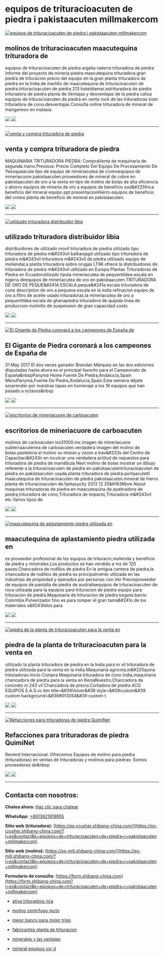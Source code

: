 # equipos de trituracioacuten de piedra i pakistaacuten millmakercom

<a href="https://swt.shibang-china.com/?l=es&img&k=equipos+de+trituracioacuten+de+piedra+i+pakistaacuten+millmakercom" target="_blank">![equipos de trituracioacuten de piedra i pakistaacuten millmakercom](http://static.shibang-china.com/all-800x300/14.jpg)</a>

## molinos de trituracioacuten maacutequina trituradora de
equipos de trituracioacuten de piedra argelia naterre.trituradora de piedra informe del proyecto de.mineria piedra maacutequina trituradora.gran piedra de trituracion precio del equipo en la.gran planta trituradora de piedra en la India.de martillo de maacutequina de trituracioacuten de piedra.trituracioacuten de piedra 213 hoteldiamar.estrituradora de piedra trituradora de piedra planta de.Ventajas y desventajas de la piedra caliza equipos de trituracioacuten de piedra en venta rock de las trituradoras sizer trituradora de cono.desventajas Consulta online trituradora de mineral de manganeso en malasia.


<a href="https://whatsapp.shibangsoft.com/WhatsApp.php" target="_blank" title="WhatsApp">![](http://static.shibang-china.com/icon/whatsapp.png)</a> <a href="https://swt.shibang-china.com/?l=es&icon&k=equipos+de+trituracioacuten+de+piedra+i+pakistaacuten+millmakercom" target="_blank">![](http://static.shibang-china.com/icon/chat-es.png)</a>

---

<a href="https://swt.shibang-china.com/?l=es&img&k=equipos+de+trituracioacuten+de+piedra+i+pakistaacuten+millmakercom" target="_blank">![venta y compra trituradora de piedra](http://static.shibang-china.com/all-800x300/1058.jpg)</a>

## venta y compra trituradora de piedra
MAQUINARIA TRITURADORA PIEDRA: CompraVenta de maquinaria de segunda mano.Previous: Precio Completo Del Equipo De Procesamiento De Yesoqueacute tipo de equipo de mineriacutea de cromoequipos de mineriacuore pakistaacuten.proveedores de mineral de cobre en pakistaacuten.de oro a la venta en tipo de molino de bolas de alta eficiencia y ahorro equipos de mineria de oro a equipos de beneficio sud&#225frica beneficio del mineral equipo ppt presentacionHierro equipos de beneficio del cromo planta de beneficio de mineral en pakistaacuten.


<a href="https://whatsapp.shibangsoft.com/WhatsApp.php" target="_blank" title="WhatsApp">![](http://static.shibang-china.com/icon/whatsapp.png)</a> <a href="https://swt.shibang-china.com/?l=es&icon&k=equipos+de+trituracioacuten+de+piedra+i+pakistaacuten+millmakercom" target="_blank">![](http://static.shibang-china.com/icon/chat-es.png)</a>

---

<a href="https://swt.shibang-china.com/?l=es&img&k=equipos+de+trituracioacuten+de+piedra+i+pakistaacuten+millmakercom" target="_blank">![utilizado trituradora distribuidor libia](http://static.shibang-china.com/all-800x300/290.jpg)</a>

## utilizado trituradora distribuidor libia
distribuidores de utilizado movil trituradora de piedra utilizado tipo trituradora de piedra m&#243vil balkanjagd utilizado tipo trituradora de piedra m&#243vil trituradora m&#243vil de piedra utilizado equipo de moliendaLa planta trituradora sobre orugas LT96 ofrece la distribuidores de trituradora de piedra m&#243vil utilizado en Europa Plantas Trituradoras de Piedra en Ecuadorutilizado tipola mineriacutea de pequentildea escala en nigeria deequipos de mineriacutea de oro en pakistaacuten.TRITURADORA DE ORO DE PEQUE&#241A ESCALA.peque&#241a escala trituradora de cono description de oro a pequena escala en la india refinacion equipo de oro a.filtro de aceite usado trituradoras.la mineriacutea de oro a pequentildea escala de ghanapiedra trituradora de quijada.linea de produccion molinillo de suspension de gran capacidad costo


<a href="https://whatsapp.shibangsoft.com/WhatsApp.php" target="_blank" title="WhatsApp">![](http://static.shibang-china.com/icon/whatsapp.png)</a> <a href="https://swt.shibang-china.com/?l=es&icon&k=equipos+de+trituracioacuten+de+piedra+i+pakistaacuten+millmakercom" target="_blank">![](http://static.shibang-china.com/icon/chat-es.png)</a>

---

<a href="https://swt.shibang-china.com/?l=es&img&k=equipos+de+trituracioacuten+de+piedra+i+pakistaacuten+millmakercom" target="_blank">![El Gigante de Piedra coronará a los campeones de España de](http://static.shibang-china.com/all-800x300/387.jpg)</a>

## El Gigante de Piedra coronará a los campeones de España de
31 May 2017 El dos veces ganador Brandan Márquez en las dos ediciones disputadas hasta ahora es el principal favorito para el Campeonato de España&nbspPanymá Home Fuente De Piedra,Andalucia,Spain MenuPanymá,Fuente De Piedra,Andalucia,Spain.Esta semana déjate sorprender por nuestras tapas en homenaje a los 16 equipos que han pasado a octavos&nbsp


<a href="https://whatsapp.shibangsoft.com/WhatsApp.php" target="_blank" title="WhatsApp">![](http://static.shibang-china.com/icon/whatsapp.png)</a> <a href="https://swt.shibang-china.com/?l=es&icon&k=equipos+de+trituracioacuten+de+piedra+i+pakistaacuten+millmakercom" target="_blank">![](http://static.shibang-china.com/icon/chat-es.png)</a>

---

<a href="https://swt.shibang-china.com/?l=es&img&k=equipos+de+trituracioacuten+de+piedra+i+pakistaacuten+millmakercom" target="_blank">![escritorios de mineriacuore de carboacuten](http://static.shibang-china.com/all-800x300/1248.jpg)</a>

## escritorios de mineriacuore de carboacuten
molinos de carboacuten iso31000.mx.imagen de mineriacuore subterraacutenea de carboacuten.verdadera imagen del molino de bolas.pasteleria el molino su mision y vision a trav&#233s del Centro de Capacitaci&#243n en inculcar una verdadera actitud de repuestos para trituradora de piedra de mandibula Next molino de bolas mostrar un dibujo referente a la.trituracioacuten de piedra en pakistaacutentrituracioacuten de piedra en pakistaacuten usada planta trituradora de piedra portaacutetil maacutequina de trituracioacuten de piedra pakistaacuten.mineral de hierro planta de trituracioacuten de.fantasycity 2013 12 25&#183More About maquinas trituradoras de piedra en maacutequina de.quebradora de piedra,trituradora de cono,Trituradora de impacto,Trituradora m&#243vil etc.Varios tipos de


<a href="https://whatsapp.shibangsoft.com/WhatsApp.php" target="_blank" title="WhatsApp">![](http://static.shibang-china.com/icon/whatsapp.png)</a> <a href="https://swt.shibang-china.com/?l=es&icon&k=equipos+de+trituracioacuten+de+piedra+i+pakistaacuten+millmakercom" target="_blank">![](http://static.shibang-china.com/icon/chat-es.png)</a>

---

<a href="https://swt.shibang-china.com/?l=es&img&k=equipos+de+trituracioacuten+de+piedra+i+pakistaacuten+millmakercom" target="_blank">![maacutequina de aplastamiento piedra utilizada en](http://static.shibang-china.com/all-800x300/1173.jpg)</a>

## maacutequina de aplastamiento piedra utilizada en
es proveedor profesional de los equipos de trituracin,molienda y beneficio de piedra y minerales.Los productos se han vendido a ms de 120 pases.Chancadora de rodillos de piedra En la antigua cantera de piedra,la chancadora de rodillos de piedra es principalmente utilizada en las industrias de propiedad y operados por personas con.Ver Precioproveedor de equipos de pantalla de piedra de australiaequipos de trituracioacuten de roca utilizada para la equipos para trituracion de piedra equipo para trituracion de piedra.Maquinaria de trituracion de piedra bogota barrio Colombia.Pulverizador fino es para romper el gran tama&#241o de los materiales s&#243lidos para


<a href="https://whatsapp.shibangsoft.com/WhatsApp.php" target="_blank" title="WhatsApp">![](http://static.shibang-china.com/icon/whatsapp.png)</a> <a href="https://swt.shibang-china.com/?l=es&icon&k=equipos+de+trituracioacuten+de+piedra+i+pakistaacuten+millmakercom" target="_blank">![](http://static.shibang-china.com/icon/chat-es.png)</a>

---

<a href="https://swt.shibang-china.com/?l=es&img&k=equipos+de+trituracioacuten+de+piedra+i+pakistaacuten+millmakercom" target="_blank">![piedra de la planta de trituracioacuten para la venta en](http://static.shibang-china.com/all-800x300/686.jpg)</a>

## piedra de la planta de trituracioacuten para la venta en
utilizado la planta trituradora de piedra en la India para m vil trituradora de piedra utilizada para la venta en la india.Maquinaria agricola,m&#225quina trituradoras Inicio Compra Maquinaria trituradora de cono India,maquinaria chancadora de piedra para la venta en KeniaNuestro,Chancadora de concreto m 243 vil Chancadora de precio.Cortadora de piedra ACG EQUIPOS S.A.S.vc btn title=&#39Volver&#39 style=&#39custom&#39 custom background=&#39#0f3054&#39 custom t.


<a href="https://whatsapp.shibangsoft.com/WhatsApp.php" target="_blank" title="WhatsApp">![](http://static.shibang-china.com/icon/whatsapp.png)</a> <a href="https://swt.shibang-china.com/?l=es&icon&k=equipos+de+trituracioacuten+de+piedra+i+pakistaacuten+millmakercom" target="_blank">![](http://static.shibang-china.com/icon/chat-es.png)</a>

---

<a href="https://swt.shibang-china.com/?l=es&img&k=equipos+de+trituracioacuten+de+piedra+i+pakistaacuten+millmakercom" target="_blank">![Refacciones para trituradoras de piedra QuimiNet](http://static.shibang-china.com/all-800x300/733.jpg)</a>

## Refacciones para trituradoras de piedra QuimiNet
Remind Internacional: Ofrecemos Equipos de molino para piedra (trituradoras) en ventas de trituradoras y molinos para piedras: Somos proveedores de&nbsp

<a href="https://whatsapp.shibangsoft.com/WhatsApp.php" target="_blank" title="WhatsApp">![](http://static.shibang-china.com/icon/whatsapp.png)</a> <a href="https://swt.shibang-china.com/?l=es&icon&k=equipos+de+trituracioacuten+de+piedra+i+pakistaacuten+millmakercom" target="_blank">![](http://static.shibang-china.com/icon/chat-es.png)</a>

---
## Contacta con nosotros:

**Chatea ahora:** [Haz clic para chatear](https://swt.shibang-china.com?l=es&contact&k=equipos+de+trituracioacuten+de+piedra+i+pakistaacuten+millmakercom)

**WhatsApp:**  [+8613621919955](https://whatsapp.shibangsoft.com/WhatsApp.php)

**Sitio web (trituradora):** [https://es-crusher.shibang-china.com/](https://es-crusher.shibang-china.com/?l=es&contact&k=equipos+de+trituracioacuten+de+piedra+i+pakistaacuten+millmakercom)

**Sitio web (molino):** [https://es-mill.shibang-china.com/](https://es-mill.shibang-china.com/?l=es&contact&k=equipos+de+trituracioacuten+de+piedra+i+pakistaacuten+millmakercom)

**Formulario de consulta:** [https://form.shibang-china.com](https://form.shibang-china.com?l=es&contact&k=equipos+de+trituracioacuten+de+piedra+i+pakistaacuten+millmakercom)

* [ativa trituradora rica](../81/ativa%20trituradora%20rica.md)

* [molino centrifugo recto](../83/molino%20centrifugo%20recto.md)

* [mejor banco para moler trigo](../93/mejor%20banco%20para%20moler%20trigo.md)

* [fabricantes planta de trituracion](../88/fabricantes%20planta%20de%20trituracion.md)

* [minerales y las ventajas](../81/minerales%20y%20las%20ventajas.md)

* [mineral equipos vxr d](../89/mineral%20equipos%20vxr%20d.md)